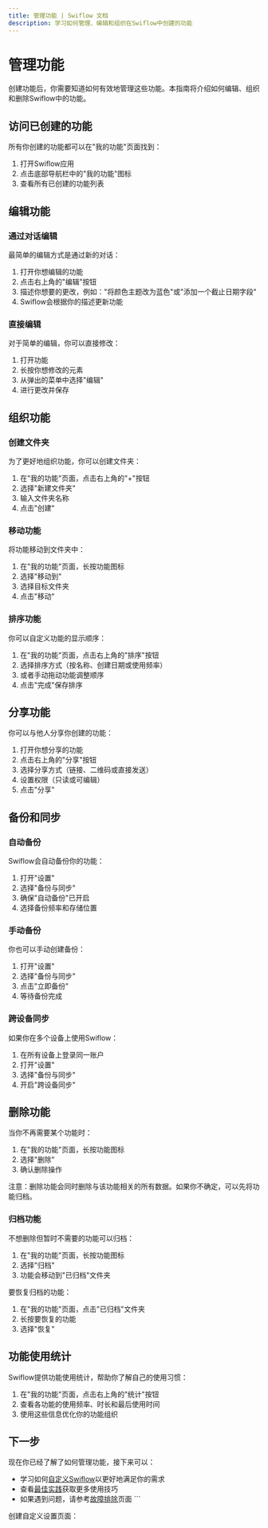 ```yaml
---
title: 管理功能 | Swiflow 文档
description: 学习如何管理、编辑和组织在Swiflow中创建的功能
---
```


# 管理功能

创建功能后，你需要知道如何有效地管理这些功能。本指南将介绍如何编辑、组织和删除Swiflow中的功能。

## 访问已创建的功能

所有你创建的功能都可以在"我的功能"页面找到：

1. 打开Swiflow应用
2. 点击底部导航栏中的"我的功能"图标
3. 查看所有已创建的功能列表

## 编辑功能

### 通过对话编辑

最简单的编辑方式是通过新的对话：

1. 打开你想编辑的功能
2. 点击右上角的"编辑"按钮
3. 描述你想要的更改，例如："将颜色主题改为蓝色"或"添加一个截止日期字段"
4. Swiflow会根据你的描述更新功能

### 直接编辑

对于简单的编辑，你可以直接修改：

1. 打开功能
2. 长按你想修改的元素
3. 从弹出的菜单中选择"编辑"
4. 进行更改并保存

## 组织功能

### 创建文件夹

为了更好地组织功能，你可以创建文件夹：

1. 在"我的功能"页面，点击右上角的"+"按钮
2. 选择"新建文件夹"
3. 输入文件夹名称
4. 点击"创建"

### 移动功能

将功能移动到文件夹中：

1. 在"我的功能"页面，长按功能图标
2. 选择"移动到"
3. 选择目标文件夹
4. 点击"移动"

### 排序功能

你可以自定义功能的显示顺序：

1. 在"我的功能"页面，点击右上角的"排序"按钮
2. 选择排序方式（按名称、创建日期或使用频率）
3. 或者手动拖动功能调整顺序
4. 点击"完成"保存排序

## 分享功能

你可以与他人分享你创建的功能：

1. 打开你想分享的功能
2. 点击右上角的"分享"按钮
3. 选择分享方式（链接、二维码或直接发送）
4. 设置权限（只读或可编辑）
5. 点击"分享"

## 备份和同步

### 自动备份

Swiflow会自动备份你的功能：

1. 打开"设置"
2. 选择"备份与同步"
3. 确保"自动备份"已开启
4. 选择备份频率和存储位置

### 手动备份

你也可以手动创建备份：

1. 打开"设置"
2. 选择"备份与同步"
3. 点击"立即备份"
4. 等待备份完成

### 跨设备同步

如果你在多个设备上使用Swiflow：

1. 在所有设备上登录同一账户
2. 打开"设置"
3. 选择"备份与同步"
4. 开启"跨设备同步"

## 删除功能

当你不再需要某个功能时：

1. 在"我的功能"页面，长按功能图标
2. 选择"删除"
3. 确认删除操作

注意：删除功能会同时删除与该功能相关的所有数据。如果你不确定，可以先将功能归档。

### 归档功能

不想删除但暂时不需要的功能可以归档：

1. 在"我的功能"页面，长按功能图标
2. 选择"归档"
3. 功能会移动到"已归档"文件夹

要恢复归档的功能：

1. 在"我的功能"页面，点击"已归档"文件夹
2. 长按要恢复的功能
3. 选择"恢复"

## 功能使用统计

Swiflow提供功能使用统计，帮助你了解自己的使用习惯：

1. 在"我的功能"页面，点击右上角的"统计"按钮
2. 查看各功能的使用频率、时长和最后使用时间
3. 使用这些信息优化你的功能组织

## 下一步

现在你已经了解了如何管理功能，接下来可以：

- 学习如何[自定义Swiflow](/docs/customization)以更好地满足你的需求
- 查看[最佳实践](/docs/best-practices)获取更多使用技巧
- 如果遇到问题，请参考[故障排除](/docs/troubleshooting)页面
\`\`\`

创建自定义设置页面：
